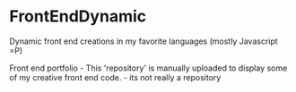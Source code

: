 # FrontEndDynamic
Dynamic front end creations in my favorite languages (mostly Javascript =P) 

Front end portfolio - This 'repository' is manually uploaded to display some of my creative front end code. - its not really a repository 
